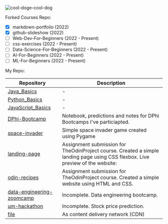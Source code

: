 ![cool-doge-cool-dog](https://user-images.githubusercontent.com/92832451/167088966-46348f75-d3dd-47df-883b-ccbf91c7aac9.gif)

Forked Courses Repo:
 - [x] markdown-portfolio (2022)
 - [x] github-slideshow (2022)
 - [ ] Web-Dev-For-Beginners (2022 - Present)
 - [ ] css-exercises (2022 - Present)
 - [ ] Data-Science-For-Beginners (2022 - Present)
 - [ ] AI-For-Beginners (2022 - Present)
 - [ ] ML-For-Beginners (2022 - Present)
 
 My Repo:
 
 | Repository | Description |
 |-------|--------|
 | [Java_Basics](https://github.com/chewzzz1014/Java_Basics) |-|
 | [Python_Basics](https://github.com/chewzzz1014/Python_Basics) |-|
 | [JavaScript_Basics](https://github.com/chewzzz1014/JavaScript_Basics)| -|
 | [DPhi-Bootcamp](https://github.com/chewzzz1014/DPhi-Bootcamp) | Notebook, predictions and notes for DPhi Bootcamps I've particiapted. |
 | [space-invader](https://github.com/chewzzz1014/space-invader) | Simple space invader game created using Pygame |
 | [landing-page](https://github.com/chewzzz1014/landing-page) | Assignment submission for TheOdinProject course. Created a simple landing page using CSS flexbox. Live preview of the website:  |
 | [odin-recipes](https://github.com/chewzzz1014/odin-recipes)| Assignment submission for TheOdinProject course. Created a simple website using HTML and CSS. |
 | [data-engineering-zoomcamp](https://github.com/chewzzz1014/data-engineering-zoomcamp)| Incomplete. Data engineering bootcamp. |
 | [um-hackathon](https://github.com/chewzzz1014/um-hackathon) | Incomplete. Stock price prediction.|
 | [file](https://github.com/chewzzz1014/file) | As content delivery network (CDN) |
       
 




